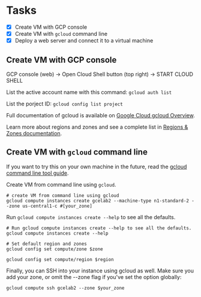 # Tasks

- [x] Create VM with GCP console
- [x] Create VM with `gcloud` command line
- [x] Deploy a web server and connect it to a virtual machine

## Create VM with GCP console

GCP console (web) -> Open Cloud Shell button (top right) -> START CLOUD SHELL

List the active account name with this command: `gcloud auth list`

List the porject ID: `gcloud config list project`

Full documentation of gcloud is available on [Google Cloud gcloud Overview](https://cloud.google.com/sdk/gcloud/).

Learn more about regions and zones and see a complete list in [Regions & Zones documentation](https://cloud.google.com/compute/docs/regions-zones/).

## Create VM with `gcloud` command line

If you want to try this on your own machine in the future, read the [gcloud command line tool guide](https://cloud.google.com/sdk/gcloud/).

Create VM from command line using `gcloud`.

```shell
# create VM from command line using gcloud
gcloud compute instances create gcelab2 --machine-type n1-standard-2 --zone us-central1-c #[your_zone]
```

Run `gcloud compute instances create --help` to see all the defaults.

```shell
# Run gcloud compute instances create --help to see all the defaults.
gcloud compute instances create --help

# Set default region and zones
gcloud config set compute/zone $zone

gcloud config set compute/region $region
```

Finally, you can SSH into your instance using gcloud as well. Make sure you add your zone, or omit the --zone flag if you've set the option globally:

```shell
gcloud compute ssh gcelab2 --zone $your_zone
```
